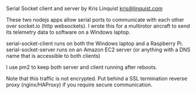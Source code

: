 Serial Socket client and server by Kris Linquist <kris@linquist.com>

These two nodejs apps allow serial ports to communicate with each other over socket.io (http websockets).  I wrote this for a multirotor aircraft to send its telemetry data to software on a Windows laptop.


serial-socket-client runs on both the Windows laptop and a Raspberry Pi.
serial-socket-server runs on an Amazon EC2 server (or anything with a DNS name that is accessible to both clients)

I use pm2 to keep both server and client running after reboots.

Note that this traffic is not encrypted. Put behind a SSL termination reverse proxy (nginx/HAProxy) if you require secure communication.